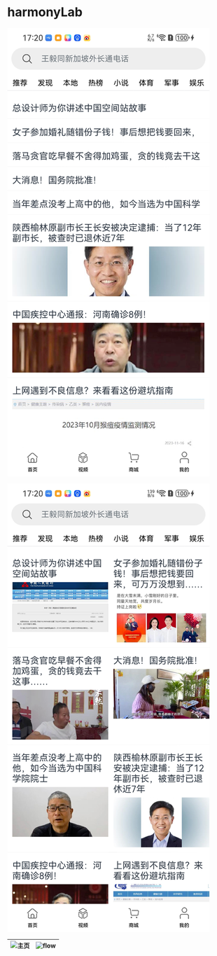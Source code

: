 # harmonyLab

![img_1.png](img_1.png)

![img.png](img.png)


| ![主页](https://upload-images.jianshu.io/upload_images/19741117-5ee0dd635c9c0ab0.png?imageMogr2/auto-orient/strip%7CimageView2/2/w/1240) | ![flow](https://upload-images.jianshu.io/upload_images/19741117-2d4adb5bba00f709.png?imageMogr2/auto-orient/strip%7CimageView2/2/w/1240) |
|:-|:-|
